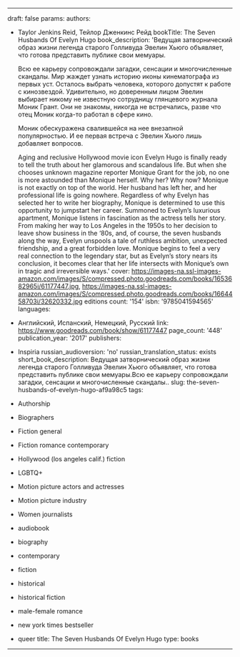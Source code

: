 ---
draft: false
params:
  authors:
  - Taylor Jenkins Reid, Тейлор Дженкинс Рейд
  bookTitle: The Seven Husbands Of Evelyn Hugo
  book_description: 'Ведущая затворнический образ жизни легенда старого Голливуда
    Эвелин Хьюго объявляет, что готова представить публике свои мемуары.


    Всю ее карьеру сопровождали загадки, сенсации и многочисленные скандалы. Мир жаждет
    узнать историю иконы кинематографа из первых уст. Осталось выбрать человека, которого
    допустят к работе с кинозвездой. Удивительно, но доверенным лицом Эвелин выбирает
    никому не известную сотрудницу глянцевого журнала Моник Грант. Они не знакомы,
    никогда не встречались, разве что отец Моник когда-то работал в сфере кино.


    Моник обескуражена свалившейся на нее внезапной популярностью. И ее первая встреча
    с Эвелин Хьюго лишь добавляет вопросов.


    Aging and reclusive Hollywood movie icon Evelyn Hugo is finally ready to tell
    the truth about her glamorous and scandalous life. But when she chooses unknown
    magazine reporter Monique Grant for the job, no one is more astounded than Monique
    herself. Why her? Why now? Monique is not exactly on top of the world. Her husband
    has left her, and her professional life is going nowhere. Regardless of why Evelyn
    has selected her to write her biography, Monique is determined to use this opportunity
    to jumpstart her career. Summoned to Evelyn’s luxurious apartment, Monique listens
    in fascination as the actress tells her story. From making her way to Los Angeles
    in the 1950s to her decision to leave show business in the ‘80s, and, of course,
    the seven husbands along the way, Evelyn unspools a tale of ruthless ambition,
    unexpected friendship, and a great forbidden love. Monique begins to feel a very
    real connection to the legendary star, but as Evelyn’s story nears its conclusion,
    it becomes clear that her life intersects with Monique’s own in tragic and irreversible
    ways.'
  cover: https://images-na.ssl-images-amazon.com/images/S/compressed.photo.goodreads.com/books/1653682965i/61177447.jpg,
    https://images-na.ssl-images-amazon.com/images/S/compressed.photo.goodreads.com/books/1664458703i/32620332.jpg
  editions count: '154'
  isbn: '9785041594565'
  languages:
  - Английский, Испанский, Немецкий, Русский
  link: https://www.goodreads.com/book/show/61177447
  page_count: '448'
  publication_year: '2017'
  publishers:
  - Inspiria
  russian_audioversion: 'no'
  russian_translation_status: exists
  short_book_description: Ведущая затворнический образ жизни легенда старого Голливуда
    Эвелин Хьюго объявляет, что готова представить публике свои мемуары.Всю ее карьеру
    сопровождали загадки, сенсации и многочисленные скандалы..
  slug: the-seven-husbands-of-evelyn-hugo-af9a98c5
  tags:
  - Authorship
  - Biographers
  - Fiction general
  - Fiction romance contemporary
  - Hollywood (los angeles calif.) fiction
  - LGBTQ+
  - Motion picture actors and actresses
  - Motion picture industry
  - Women journalists
  - audiobook
  - biography
  - contemporary
  - fiction
  - historical
  - historical fiction
  - male-female romance
  - new york times bestseller
  - queer
title: The Seven Husbands Of Evelyn Hugo
type: books
------
